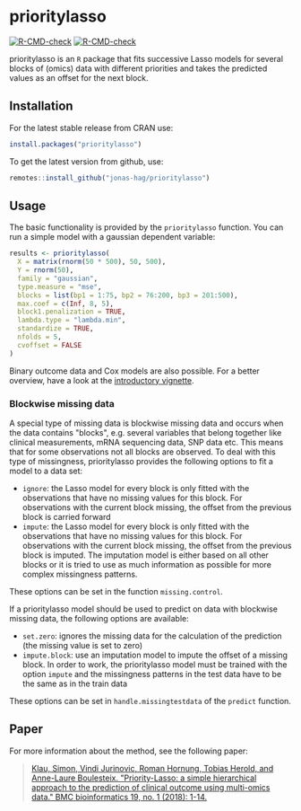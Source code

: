 # prioritylasso

<!-- badges: start -->
[![R-CMD-check](https://github.com/jonas-hag/prioritylasso/workflows/R-CMD-check/badge.svg)](https://github.com/jonas-hag/prioritylasso/actions)
[![R-CMD-check](https://github.com/jonas-hag/prioritylasso/actions/workflows/R-CMD-check.yaml/badge.svg)](https://github.com/jonas-hag/prioritylasso/actions/workflows/R-CMD-check.yaml)
<!-- badges: end -->

prioritylasso is an `R` package that fits successive Lasso models for several
blocks of (omics) data with different priorities and takes the predicted values
as an offset for the next block.

## Installation
For the latest stable release from CRAN use:

```r
install.packages("prioritylasso")
```

To get the latest version from github, use:

```r
remotes::install_github("jonas-hag/prioritylasso")
```

## Usage
The basic functionality is provided by the `prioritylasso` function. You can run
a simple model with a gaussian dependent variable:

```r
results <- prioritylasso(
  X = matrix(rnorm(50 * 500), 50, 500),
  Y = rnorm(50),
  family = "gaussian",
  type.measure = "mse",
  blocks = list(bp1 = 1:75, bp2 = 76:200, bp3 = 201:500),
  max.coef = c(Inf, 8, 5),
  block1.penalization = TRUE,
  lambda.type = "lambda.min",
  standardize = TRUE,
  nfolds = 5,
  cvoffset = FALSE
)
```

Binary outcome data and Cox models are also possible. For a better overview,
have a look at the [introductory vignette](vignettes/prioritylasso_vignette.Rmd).

### Blockwise missing data
A special type of missing data is blockwise missing data and occurs when the
data contains "blocks", e.g. several variables that belong together like
clinical measurements, mRNA sequencing data, SNP data etc. This means that for
some observations not all blocks are observed. To deal with this type of
missingness, prioritylasso provides the following options to fit a model to a
data set:

- `ignore`: the Lasso model for every block is only fitted
with the observations that have no missing values for this block. For
observations with the current block missing, the offset from the previous
block is carried forward
- `impute`: the Lasso model for every block is only fitted
with the observations that have no missing values for this block. For
observations with the current block missing, the offset from the previous
block is imputed. The imputation model is either based on all other blocks or
it is tried to use as much information as possible for more complex missingness
patterns.

These options can be set in the function `missing.control`.

If a prioritylasso model should be used to predict on data with blockwise missing
data, the following options are available:

- `set.zero`: ignores the missing data for the calculation of the prediction
(the missing value is set to zero)
- `impute.block`: use an imputation model to impute the offset of a missing
block. In order to work, the prioritylasso model must be trained with the option
`impute` and the missingness patterns in the test data have to be the same as in
the train data

These options can be set in `handle.missingtestdata` of the `predict` function.

## Paper
For more information about the method, see the following paper:

>[Klau, Simon, Vindi Jurinovic, Roman Hornung, Tobias Herold, and Anne-Laure Boulesteix. "Priority-Lasso: a simple hierarchical approach to the prediction of clinical outcome using multi-omics data." BMC bioinformatics 19, no. 1 (2018): 1-14.](https://doi.org/10.1186/s12859-018-2344-6)
